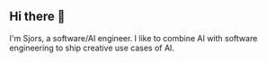 ## Hi there 👋

I'm Sjors, a software/AI engineer. 
I like to combine AI with software engineering to ship creative use cases of AI.
